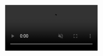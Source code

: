 <style>h1{display: none}</style>
<video muted="false" autoplay="autoplay" loop="loop">
	<source src="https://www.nevergonnagiveyou.ml/rick.mp4" type="video/mp4"></source>
</video>

